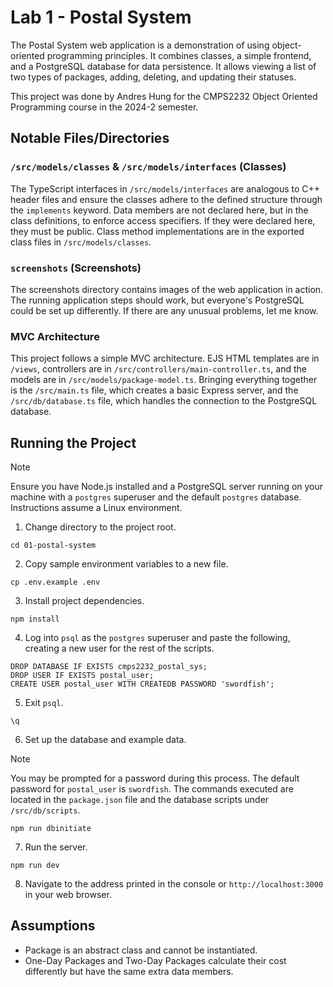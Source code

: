 # Lab 1 - Postal System

The Postal System web application is a demonstration of using object-oriented programming principles. It combines classes, a simple frontend, and a PostgreSQL database for data persistence. It allows viewing a list of two types of packages, adding, deleting, and updating their statuses.

This project was done by Andres Hung for the CMPS2232 Object Oriented Programming course in the 2024-2 semester.

## Notable Files/Directories

### `/src/models/classes` & `/src/models/interfaces` (Classes)

The TypeScript interfaces in `/src/models/interfaces` are analogous to C++ header files and ensure the classes adhere to the defined structure through the `implements` keyword. Data members are not declared here, but in the class definitions, to enforce access specifiers. If they were declared here, they must be public. Class method implementations are in the exported class files in `/src/models/classes`.

### `screenshots` (Screenshots)

The screenshots directory contains images of the web application in action. The running application steps should work, but everyone's PostgreSQL could be set up differently. If there are any unusual problems, let me know.

### MVC Architecture

This project follows a simple MVC architecture. EJS HTML templates are in `/views`, controllers are in `/src/controllers/main-controller.ts`, and the models are in `/src/models/package-model.ts`. Bringing everything together is the `/src/main.ts` file, which creates a basic Express server, and the `/src/db/database.ts` file, which handles the connection to the PostgreSQL database.

## Running the Project

> [!NOTE]  
> Ensure you have Node.js installed and a PostgreSQL server running on your machine with a `postgres` superuser and the default `postgres` database. Instructions assume a Linux environment.

1. Change directory to the project root.

```
cd 01-postal-system
```

2. Copy sample environment variables to a new file.

```
cp .env.example .env
```

3. Install project dependencies.

```
npm install
```

4. Log into `psql` as the `postgres` superuser and paste the following, creating a new user for the rest of the scripts.

```
DROP DATABASE IF EXISTS cmps2232_postal_sys;
DROP USER IF EXISTS postal_user;
CREATE USER postal_user WITH CREATEDB PASSWORD 'swordfish';
```

5. Exit `psql`.

```
\q
```

6. Set up the database and example data.

> [!NOTE]  
> You may be prompted for a password during this process. The default password for `postal_user` is `swordfish`. The commands executed are located in the `package.json` file and the database scripts under `/src/db/scripts`.

```
npm run dbinitiate
```

7. Run the server.

```
npm run dev
```

8. Navigate to the address printed in the console or `http://localhost:3000` in your web browser.

## Assumptions

- Package is an abstract class and cannot be instantiated.
- One-Day Packages and Two-Day Packages calculate their cost differently but have the same extra data members.
